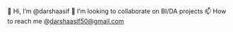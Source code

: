 👋 Hi, I’m @darshaasif
🤝 I’m looking to collaborate on BI/DA projects 
📫 How to reach me @darshaasif50@gmail.com

<!---
darshaasif/darshaasif is a ✨ special ✨ repository because its `README.md` (this file) appears on your GitHub profile.
You can click the Preview link to take a look at your changes.
--->
